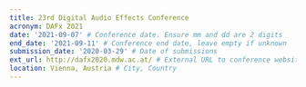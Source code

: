 ```yaml
---
title: 23rd Digital Audio Effects Conference
acronym: DAFx 2021
date: '2021-09-07' # Conference date. Ensure mm and dd are 2 digits
end_date: '2021-09-11' # Conference end date, leave empty if unknown
submission_date: '2020-03-29' # Date of submissions
ext_url: http://dafx2020.mdw.ac.at/ # External URL to conference website
location: Vienna, Austria # City, Country
---
```


